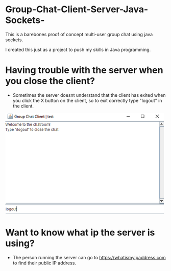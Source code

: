 # Group-Chat-Client-Server-Java-Sockets-
This is a barebones proof of concept multi-user group chat using java sockets.  

I created this just as a project to push my skills in Java programming. 

# Having trouble with the server when you close the client?
- Sometimes the server doesnt understand that the client has exited when you click the X button on the client, so to exit correctly type "logout" in the client.

![](Capture.PNG)



# Want to know what ip the server is using? 
- The person running the server can go to https://whatismyipaddress.com to find their public IP address.
